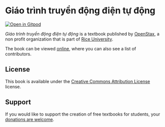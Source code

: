# Giáo trình truyền động điện tự động

[![Open in Gitpod](https://gitpod.io/button/open-in-gitpod.svg)](https://gitpod.io/from-referrer/)

_Giáo trình truyền động điện tự động_ is a textbook published by [OpenStax](https://openstax.org/), a non profit organization that is part of [Rice University](https://www.rice.edu/).

The book can be viewed [online](https://github.com/cnx-user-books/cnxbook-giao-trinh-truyen-dong-dien-tu-dong/releases/latest), where you can also see a list of contributors.

## License
This book is available under the [Creative Commons Attribution License](./LICENSE) license.

## Support
If you would like to support the creation of free textbooks for students, your [donations are welcome](https://riceconnect.rice.edu/donation/support-openstax-banner).
